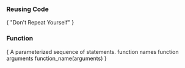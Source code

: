 ### Reusing Code
{
	"Don't Repeat Yourself"
}

### Function
{
	A parameterized sequence of statements.	
		function names
		function arguments
		function_name(arguments)
}
